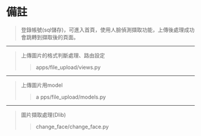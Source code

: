 備註
===
> 登錄帳號(sql儲存)，可進入首頁，使用人臉偵測擷取功能，上傳後處理成功會跳轉到擷取後的頁面。
---
> 上傳圖片的格式判斷處理、路由設定
>> apps/file_upload/views.py
---
> 上傳圖片用model  
>>a pps/file_upload/models.py
---
> 圖片擷取處理(Dlib)
>> change_face/change_face.py